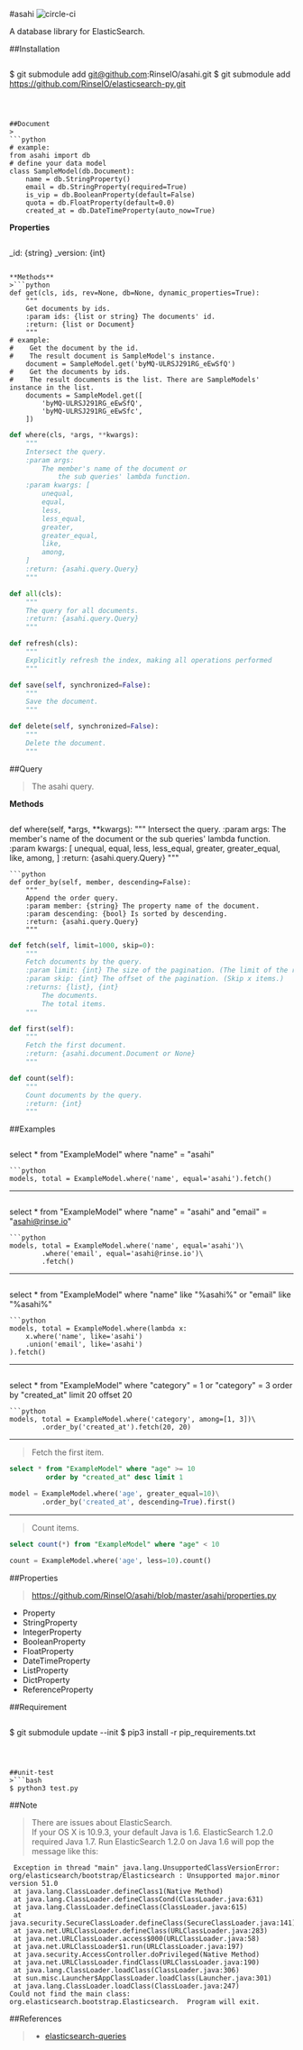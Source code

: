 #asahi ![circle-ci](https://circleci.com/gh/RinseIO/asahi.png?circle-token=31b839a690302dd8cbf4c7eee52f63b82ea53cd4)

A database library for ElasticSearch.



##Installation
>```bash
$ git submodule add git@github.com:RinseIO/asahi.git
$ git submodule add https://github.com/RinseIO/elasticsearch-py.git
```



##Document
>
```python
# example:
from asahi import db
# define your data model
class SampleModel(db.Document):
    name = db.StringProperty()
    email = db.StringProperty(required=True)
    is_vip = db.BooleanProperty(default=False)
    quota = db.FloatProperty(default=0.0)
    created_at = db.DateTimeProperty(auto_now=True)
```

**Properties**
>```python
_id: {string}
_version: {int}
```

**Methods**
>```python
def get(cls, ids, rev=None, db=None, dynamic_properties=True):
    """
    Get documents by ids.
    :param ids: {list or string} The documents' id.
    :return: {list or Document}
    """
# example:
#    Get the document by the id.
#    The result document is SampleModel's instance.
    document = SampleModel.get('byMQ-ULRSJ291RG_eEwSfQ')
#    Get the documents by ids.
#    The result documents is the list. There are SampleModels' instance in the list.
    documents = SampleModel.get([
        'byMQ-ULRSJ291RG_eEwSfQ',
        'byMQ-ULRSJ291RG_eEwSfc',
    ])
```
```python
def where(cls, *args, **kwargs):
    """
    Intersect the query.
    :param args:
        The member's name of the document or
            the sub queries' lambda function.
    :param kwargs: [
        unequal,
        equal,
        less,
        less_equal,
        greater,
        greater_equal,
        like,
        among,
    ]
    :return: {asahi.query.Query}
    """
```
```python
def all(cls):
    """
    The query for all documents.
    :return: {asahi.query.Query}
    """
```
```python
def refresh(cls):
    """
    Explicitly refresh the index, making all operations performed
    """
```
```python
def save(self, synchronized=False):
    """
    Save the document.
    """
```
```python
def delete(self, synchronized=False):
    """
    Delete the document.
    """
```



##Query
>The asahi query.

**Methods**
>```python
def where(self, *args, **kwargs):
    """
    Intersect the query.
    :param args:
        The member's name of the document or
            the sub queries' lambda function.
    :param kwargs: [
        unequal,
        equal,
        less,
        less_equal,
        greater,
        greater_equal,
        like,
        among,
    ]
    :return: {asahi.query.Query}
    """
```
```python
def order_by(self, member, descending=False):
    """
    Append the order query.
    :param member: {string} The property name of the document.
    :param descending: {bool} Is sorted by descending.
    :return: {asahi.query.Query}
    """
```
```python
def fetch(self, limit=1000, skip=0):
    """
    Fetch documents by the query.
    :param limit: {int} The size of the pagination. (The limit of the result items.)
    :param skip: {int} The offset of the pagination. (Skip x items.)
    :returns: {list}, {int}
        The documents.
        The total items.
    """
```
```python
def first(self):
    """
    Fetch the first document.
    :return: {asahi.document.Document or None}
    """
```
```python
def count(self):
    """
    Count documents by the query.
    :return: {int}
    """
```



##Examples
>```sql
select * from "ExampleModel" where "name" = "asahi"
```
```python
models, total = ExampleModel.where('name', equal='asahi').fetch()
```

---
>```sql
select * from "ExampleModel" where "name" = "asahi" and "email" = "asahi@rinse.io"
```
```python
models, total = ExampleModel.where('name', equal='asahi')\
        .where('email', equal='asahi@rinse.io')\
        .fetch()
```

---
>```sql
select * from "ExampleModel" where "name" like "%asahi%" or "email" like "%asahi%"
```
```python
models, total = ExampleModel.where(lambda x:
    x.where('name', like='asahi')
    .union('email', like='asahi')
).fetch()
```

---
>```sql
select * from "ExampleModel" where "category" = 1 or "category" = 3
        order by "created_at" limit 20 offset 20
```
```python
models, total = ExampleModel.where('category', among=[1, 3])\
        .order_by('created_at').fetch(20, 20)
```

---
>Fetch the first item.
```sql
select * from "ExampleModel" where "age" >= 10
         order by "created_at" desc limit 1
```
```python
model = ExampleModel.where('age', greater_equal=10)\
        .order_by('created_at', descending=True).first()
```

---
>Count items.
```sql
select count(*) from "ExampleModel" where "age" < 10
```
```python
count = ExampleModel.where('age', less=10).count()
```



##Properties
>https://github.com/RinseIO/asahi/blob/master/asahi/properties.py
+ Property
+ StringProperty
+ IntegerProperty
+ BooleanProperty
+ FloatProperty
+ DateTimeProperty
+ ListProperty
+ DictProperty
+ ReferenceProperty


##Requirement
>```bash
$ git submodule update --init
$ pip3 install -r pip_requirements.txt
```



##unit-test
>```bash
$ python3 test.py
```



##Note
>There are issues about ElasticSearch.  
If your OS X is 10.9.3, your default Java is 1.6. ElasticSearch 1.2.0 required Java 1.7.
Run ElasticSearch 1.2.0 on Java 1.6 will pop the message like this:
```
 Exception in thread "main" java.lang.UnsupportedClassVersionError: org/elasticsearch/bootstrap/Elasticsearch : Unsupported major.minor version 51.0
 at java.lang.ClassLoader.defineClass1(Native Method)
 at java.lang.ClassLoader.defineClassCond(ClassLoader.java:631)
 at java.lang.ClassLoader.defineClass(ClassLoader.java:615)
 at java.security.SecureClassLoader.defineClass(SecureClassLoader.java:141)
 at java.net.URLClassLoader.defineClass(URLClassLoader.java:283)
 at java.net.URLClassLoader.access$000(URLClassLoader.java:58)
 at java.net.URLClassLoader$1.run(URLClassLoader.java:197)
 at java.security.AccessController.doPrivileged(Native Method)
 at java.net.URLClassLoader.findClass(URLClassLoader.java:190)
 at java.lang.ClassLoader.loadClass(ClassLoader.java:306)
 at sun.misc.Launcher$AppClassLoader.loadClass(Launcher.java:301)
 at java.lang.ClassLoader.loadClass(ClassLoader.java:247)
Could not find the main class: org.elasticsearch.bootstrap.Elasticsearch.  Program will exit.
```



##References
>+ [elasticsearch-queries](http://www.elasticsearch.org/guide/en/elasticsearch/reference/current/query-dsl-queries.html)
